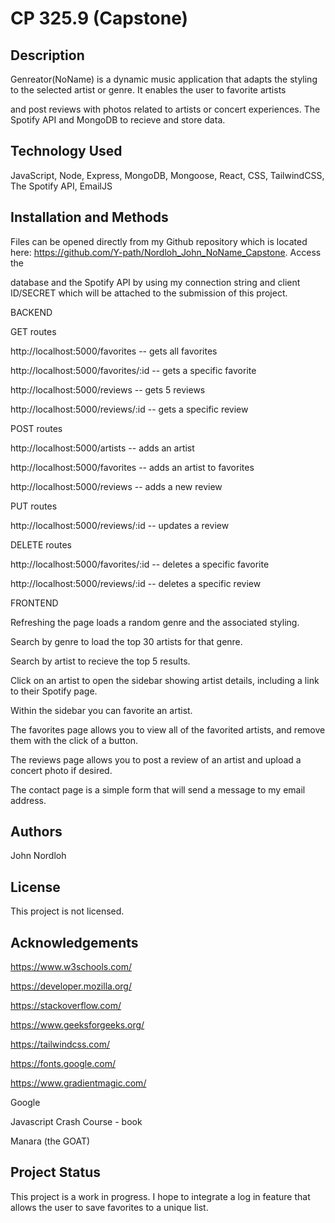 # CP 325.9 (Capstone)

## Description

Genreator(NoName) is a dynamic music application that adapts the styling to the selected artist or genre.  It enables the user to favorite artists 

and post reviews with photos related to artists or concert experiences.  The Spotify API and MongoDB to recieve and store data.

## Technology Used

JavaScript, Node, Express, MongoDB, Mongoose, React, CSS, TailwindCSS, The Spotify API, EmailJS

## Installation and Methods

Files can be opened directly from my Github repository which is located here: https://github.com/Y-path/Nordloh_John_NoName_Capstone. Access the

database and the Spotify API by using my connection string and client ID/SECRET which will be attached to the submission of this project.

BACKEND

GET routes

http://localhost:5000/favorites -- gets all favorites

http://localhost:5000/favorites/:id -- gets a specific favorite

http://localhost:5000/reviews -- gets 5 reviews

http://localhost:5000/reviews/:id -- gets a specific review

POST routes

http://localhost:5000/artists -- adds an artist

http://localhost:5000/favorites -- adds an artist to favorites

http://localhost:5000/reviews -- adds a new review

PUT routes

http://localhost:5000/reviews/:id -- updates a review

DELETE routes

http://localhost:5000/favorites/:id -- deletes a specific favorite

http://localhost:5000/reviews/:id -- deletes a specific review

FRONTEND

Refreshing the page loads a random genre and the associated styling.  

Search by genre to load the top 30 artists for that genre.

Search by artist to recieve the top 5 results.

Click on an artist to open the sidebar showing artist details, including a link to their Spotify page.

Within the sidebar you can favorite an artist.

The favorites page allows you to view all of the favorited artists, and remove them with the click of a button.

The reviews page allows you to post a review of an artist and upload a concert photo if desired.

The contact page is a simple form that will send a message to my email address.

## Authors

John Nordloh

## License

This project is not licensed.

## Acknowledgements

https://www.w3schools.com/

https://developer.mozilla.org/

https://stackoverflow.com/

https://www.geeksforgeeks.org/

https://tailwindcss.com/

https://fonts.google.com/

https://www.gradientmagic.com/

Google

Javascript Crash Course - book

Manara (the GOAT)

## Project Status

This project is a work in progress.  I hope to integrate a log in feature that allows the user to save favorites to a unique list.   
